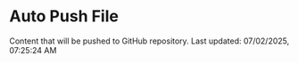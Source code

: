 # Auto Push File

Content that will be pushed to GitHub repository.
Last updated: 07/02/2025, 07:25:24 AM